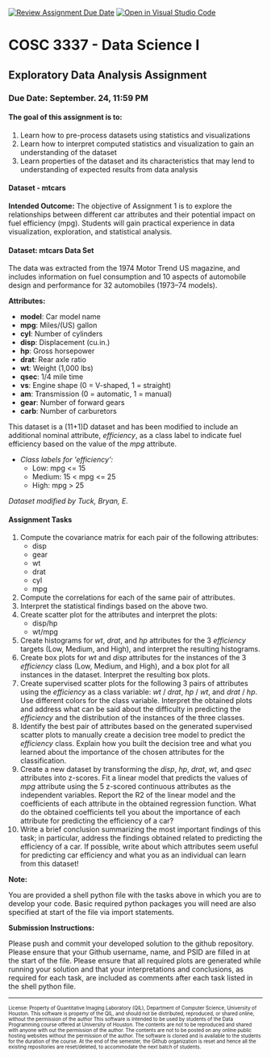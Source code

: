 [![Review Assignment Due Date](https://classroom.github.com/assets/deadline-readme-button-24ddc0f5d75046c5622901739e7c5dd533143b0c8e959d652212380cedb1ea36.svg)](https://classroom.github.com/a/CfurQbKX)
[![Open in Visual Studio Code](https://classroom.github.com/assets/open-in-vscode-718a45dd9cf7e7f842a935f5ebbe5719a5e09af4491e668f4dbf3b35d5cca122.svg)](https://classroom.github.com/online_ide?assignment_repo_id=11815509&assignment_repo_type=AssignmentRepo)
# COSC 3337 - Data Science I 
## Exploratory Data Analysis Assignment ##

### Due Date: September. 24, 11:59 PM ###

#### The goal of this assignment is to:
1. Learn how to pre-process datasets using statistics and visualizations
2. Learn how to interpret computed statistics and visualization to gain an understanding of the dataset 
3. Learn properties of the dataset and its characteristics that may lend to understanding of expected results from data analysis 
####

#### Dataset - mtcars
**Intended Outcome:**
The objective of Assignment 1 is to explore the relationships between different car attributes and their potential impact on fuel efficiency (mpg). Students will gain practical experience in data visualization, exploration, and statistical analysis.

#### Dataset: mtcars Data Set
The data was extracted from the 1974 Motor Trend US magazine, 
and includes information on fuel consumption and 10 aspects of 
automobile design and performance for 32 automobiles (1973–74 models).

**Attributes:**

- **model**: Car model name
- **mpg**: Miles/(US) gallon
- **cyl**: Number of cylinders
- **disp**: Displacement (cu.in.)
- **hp**: Gross horsepower
- **drat**: Rear axle ratio
- **wt**: Weight (1,000 lbs)
- **qsec**: 1/4 mile time
- **vs**: Engine shape (0 = V-shaped, 1 = straight)
- **am**: Transmission (0 = automatic, 1 = manual)
- **gear**: Number of forward gears
- **carb**: Number of carburetors

This dataset is a (11+1)D dataset and has been 
modified to include an additional nominal attribute, 
*efficiency*, as a class label to indicate fuel 
efficiency based on the value of the *mpg* attribute.
- *Class labels for 'efficiency':*
    - Low: mpg <= 15
    - Medium: 15 < mpg <= 25
    - High: mpg > 25

*Dataset modified by Tuck, Bryan, E.*

#### Assignment Tasks ####

1. Compute the covariance matrix for each pair of the following attributes:
    - disp
    - gear
    - wt
    - drat
    - cyl
    - mpg
2. Compute the correlations for each of the same pair of attributes.
3. Interpret the statistical findings based on the above two.
4. Create scatter plot for the attributes and interpret the plots:
    - disp/hp
    - wt/mpg
5. Create histograms for *wt*, *drat*, and *hp* attributes for the 3 *efficiency* targets (Low, Medium, and High), and interpret the resulting histograms.
6. Create box plots for *wt* and *disp* attributes for the instances of the 3 *efficiency* class (Low, Medium, and High), and a box plot for all instances in the dataset.  Interpret the resulting box plots.
7. Create supervised scatter plots for the following 3 pairs of attributes using the *efficiency* as a class variable: *wt* / *drat*, *hp* / *wt*, and *drat* / *hp*. Use different colors for the class variable. Interpret the obtained plots and address what can be said about the difficulty in predicting the *efficiency* and the distribution of the instances of the three classes.
8. Identify the best pair of attributes based on the generated supervised scatter plots to manually create a decision tree model to predict the *efficiency* class.  Explain how you built the decision tree and what you learned about the importance of the chosen attributes for the classification. 
9. Create a new dataset by transforming the *disp*, *hp*, *drat*, *wt*, and *qsec* attributes into z-scores. Fit a linear model that predicts the values of *mpg* attribute using the 5 z-scored continuous attributes as the independent variables. Report the R2 of the linear model and the coefficients of each attribute in the obtained regression function. What do the obtained coefficients tell you about the importance of each attribute for predicting the efficiency of a car?
10. Write a brief conclusion summarizing the most important findings of this task; in particular, address the findings obtained related to predicting the efficiency of a car. If possible, write about which attributes seem useful for predicting car efficiency and what you as an individual can learn from this dataset!

**Note:**

You are provided a shell python file with the tasks above in which you are to
develop your code.  Basic required python packages you will need are also specified
at start of the file via import statements.  

**Submission Instructions:**

Please push and commit your developed solution to the github repository.  Please ensure
that your Github username, name, and PSID are filled in at the start of the file.
Please ensure that all required plots are generated while running your solution and that
your interpretations and conclusions, as required for each task, are included as comments
after each task listed in the shell python file.

-----------------------

<sub><sup>
License: Property of Quantitative Imaging Laboratory (QIL), Department of Computer Science, University of Houston. This software is property of the QIL, and should not be distributed, reproduced, or shared online, without the permission of the author This software is intended to be used by students of the Data Programming course offered at University of Houston. The contents are not to be reproduced and shared with anyone with out the permission of the author. The contents are not to be posted on any online public hosting websites without the permission of the author. The software is cloned and is available to the students for the duration of the course. At the end of the semester, the Github organization is reset and hence all the existing repositories are reset/deleted, to accommodate the next batch of students.
</sub></sup>

